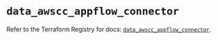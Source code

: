 # `data_awscc_appflow_connector`

Refer to the Terraform Registry for docs: [`data_awscc_appflow_connector`](https://registry.terraform.io/providers/hashicorp/awscc/0.70.0/docs/data-sources/appflow_connector).
